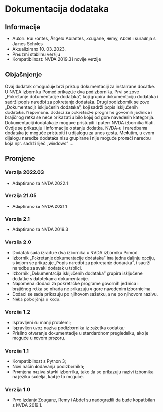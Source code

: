 # Dokumentacija dodataka #

## Informacije ##
* Autori: Rui Fontes, Ângelo Abrantes, Zougane, Remy, Abdel i suradnja s James Scholes
* Aktualizirano 10. 03. 2023.
* Preuzmi [stabilnu verziju][1]
* Kompatibilnost: NVDA 2019.3 i novije verzije

## Objašnjenje ##
Ovaj dodatak omogućuje brzi pristup dokumentaciji za instalirane dodatke. U NVDA izborniku Pomoć prikazuje dva podizbornika. Prvi se zove „Pokretanje dokumentacije dodataka”, koji grupira dokumentaciju dodataka i sadrži popis naredbi za pokretanje dodataka. Drugi podizbornik se zove „Dokumentacija isključenih dodataka”, koji sadrži popis isključenih dodataka. Napomena: dodaci za pokretačke programe govornih jedinica i brajičnog retka se neće prikazati u bilo kojoj od gore navedenih kategorija. Dokumentaciji dodataka je moguće pristupiti i putem NVDA izbornika Alati. Ovdje se prikazuju i informacije o stanju dodatka. NVDA-u i naredbama dodataka je moguće pristupiti i u dijalogu za unos gesta. Međutim, u ovom dijalogu naredbe dodataka nisu grupirane i nije moguće pronaći naredbu koja npr. sadrži riječ „windows” …

## Promjene ##

### Verzija 2022.03 ###
* Adaptirano za NVDA 2022.1

### Verzija 21.05 ###
* Adaptirano za NVDA 2021.1

### Verzija 2.1 ###
* Adaptirano za NVDA 2019.3

### Verzija 2.0 ###
* Dodatak sada izrađuje dva izbornika u NVDA izborniku Pomoć.
* Izbornik „Pokretanje dokumentacije dodataka” ima jednu daljnju opciju, s kojom se prikazuje „Popis naredbi za pokretanje dodataka”, i sadrži naredbe za svaki dodatak u tablici.
* Izbornik „Dokumentacija isključenih dodataka” grupira isključene dodatke s datotekama dokumentacije.
* Napomena: dodaci za pokretačke programe govornih jedinica i brajičnog retka se nikada ne prikazuju u gore navedenim izbornicima.
* Dodaci se sada prikazuju po njihovom sažetku, a ne po njihovom nazivu.
* Neka poboljšnja u kodu.

### Verzija 1.2 ###
* Ispravljeni su manji problemi;
* Ispravljen uvoz naziva podizbornika iz zažetka dodatka;
* Prisilno otvaranje dokumentacije u standardnom pregledniku, ako je moguće u novom prozoru.

### Verzija 1.1 ###
* Kompatibilnost s Python 3;
* Novi način dodavanja podizbornika;
* Promjena naziva stavki izbornika, tako da se prikazuju nazivi izbornika na jeziku sučelja, kad je to moguće.

### Verzija 1.0 ###
* Prvo izdanje Zougane, Remy i Abdel su nadogradili da bude kopatibilan s NVDA 2019.1.

[1]: https://github.com/ruifontes/addonsHelp/releases/download/2023.09.21/addonsHelp-2023.09.21.nvda-addon

